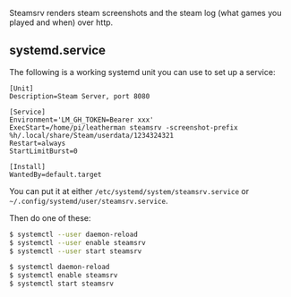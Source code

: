 Steamsrv renders steam screenshots and the steam log (what games you played and when) over http.

## systemd.service

The following is a working systemd unit you can use to set up a service:

```
[Unit]
Description=Steam Server, port 8080

[Service]
Environment='LM_GH_TOKEN=Bearer xxx'
ExecStart=/home/pi/leatherman steamsrv -screenshot-prefix %h/.local/share/Steam/userdata/1234324321
Restart=always
StartLimitBurst=0

[Install]
WantedBy=default.target
```

You can put it at either `/etc/systemd/system/steamsrv.service` or
`~/.config/systemd/user/steamsrv.service`.

Then do one of these:

```bash
$ systemctl --user daemon-reload
$ systemctl --user enable steamsrv
$ systemctl --user start steamsrv
```

```bash
$ systemctl daemon-reload
$ systemctl enable steamsrv
$ systemctl start steamsrv
```
